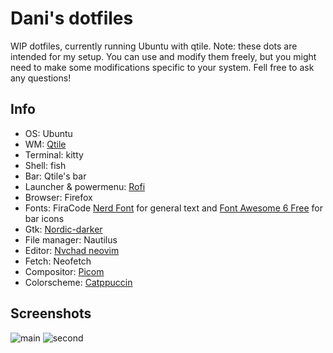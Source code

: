 # Dani's dotfiles
WIP dotfiles, currently running Ubuntu with qtile. Note: these dots are intended for my setup. You can use and modify them freely, but you might 
need to make some modifications specific to your system. Fell free to ask any questions!

## Info
- OS: Ubuntu
- WM: [Qtile](https://github.com/qtile/qtile)
- Terminal: kitty
- Shell: fish
- Bar: Qtile's bar
- Launcher & powermenu: [Rofi](https://github.com/davatorium/rofi)
- Browser: Firefox
- Fonts: FiraCode [Nerd Font](https://github.com/ryanoasis/nerd-fonts) for general text and [Font Awesome 6 Free](https://fontawesome.com/) for bar icons
- Gtk: [Nordic-darker](https://github.com/EliverLara/Nordic)
- File manager: Nautilus
- Editor: [Nvchad neovim](https://github.com/NvChad/NvChad)
- Fetch: Neofetch
- Compositor: [Picom](https://github.com/yshui/picom)
- Colorscheme: [Catppuccin](https://github.com/catppuccin/catppuccin)

## Screenshots
![main](./screenshots/1650648471.png)
![second](./screenshots/1650648454.png)